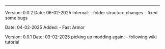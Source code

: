 ---------------------------------------------------------------------------------------------------
Version: 0.0.2
Date: 06-02-2025
  Internal:
    - folder structure changes
    - fixed some bugs

Date: 04-02-2025
  Added:
    - Fast Armor

Version: 0.0.1
Date: 03-02-2025
  picking up modding again:
    - following wiki tutorial



